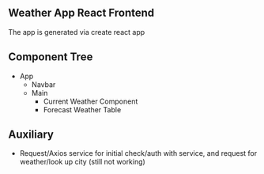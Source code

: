 ## Weather App React Frontend

The app is generated via create react app

## Component Tree
 - App
   - Navbar
   - Main
     - Current Weather Component
     - Forecast Weather Table

## Auxiliary
 - Request/Axios service for initial check/auth with service, and request for weather/look up city (still not working)
